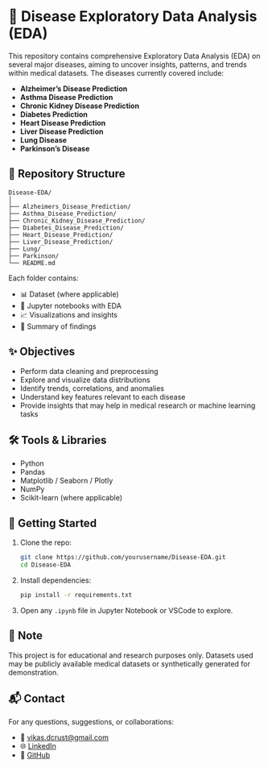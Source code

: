 # 🧠 Disease Exploratory Data Analysis (EDA)

This repository contains comprehensive Exploratory Data Analysis (EDA) on several major diseases, aiming to uncover insights, patterns, and trends within medical datasets. The diseases currently covered include:

-  **Alzheimer’s Disease Prediction**
-  **Asthma Disease Prediction**
-  **Chronic Kidney Disease Prediction**
-  **Diabetes Prediction**
-  **Heart Disease Prediction**
-  **Liver Disease Prediction**
-  **Lung Disease**
-  **Parkinson’s Disease**

## 📁 Repository Structure

```
Disease-EDA/
│
├── Alzheimers_Disease_Prediction/
├── Asthma_Disease_Prediction/
├── Chronic_Kidney_Disease_Prediction/
├── Diabetes_Disease_Prediction/
├── Heart_Disease_Prediction/
├── Liver_Disease_Prediction/
├── Lung/
├── Parkinson/
└── README.md
```

Each folder contains:
- 📊 Dataset (where applicable)
- 📘 Jupyter notebooks with EDA
- 📈 Visualizations and insights
- 📝 Summary of findings

## ✨ Objectives

- Perform data cleaning and preprocessing
- Explore and visualize data distributions
- Identify trends, correlations, and anomalies
- Understand key features relevant to each disease
- Provide insights that may help in medical research or machine learning tasks

## 🛠️ Tools & Libraries

- Python
- Pandas
- Matplotlib / Seaborn / Plotly
- NumPy
- Scikit-learn (where applicable)

## 🚀 Getting Started

1. Clone the repo:
   ```bash
   git clone https://github.com/yourusername/Disease-EDA.git
   cd Disease-EDA
   ```

2. Install dependencies:
   ```bash
   pip install -r requirements.txt
   ```

3. Open any `.ipynb` file in Jupyter Notebook or VSCode to explore.

## 📌 Note

This project is for educational and research purposes only. Datasets used may be publicly available medical datasets or synthetically generated for demonstration.

## 📬 Contact

For any questions, suggestions, or collaborations:
- 📧 vikas.dcrust@gmail.com
- 🌐 [LinkedIn](https://linkedin.com/in/vikas-garg-9718622196)
- 🐙 [GitHub](https://github.com/VikasGarg-Dir)
